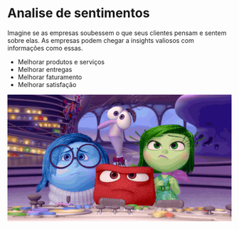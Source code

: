 # Analise de sentimentos

Imagine se as empresas soubessem o que seus clientes pensam e sentem sobre elas. 
As empresas podem chegar a insights valiosos com informações como essas.

- Melhorar produtos e serviços
- Melhorar entregas
- Melhorar faturamento
- Melhorar satisfação

![imagem dos_sentimentos](sentimentos.gif)


